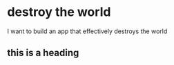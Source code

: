 # destroy the world
I want to build an app that effectively destroys the world


## this is a heading

